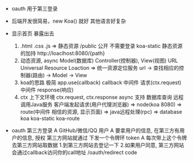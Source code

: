 - oauth 用于第三登录

- 后端开发很简易，new Koa() 就好
  其他语言好复杂

- 显示首页
  暴露出去
  1.  .html .css .js => 静态资源
    /public 公开 不需要登录
    koa-static 静态资源的加持
    http://loaclhost:8080/{path}
  2. 动态资源, async Model(数据库)
    Controller(控制器), View(视图)
    URL Universal Resource Loaction => 统一资源定位服务
    url -> 查找相应的控制器(路由) -> Model -> View
  3. koa的思路
    极简
    app.use(callback)
    callback 中间件
    请求(ctx.request) 中间件  response(响应)
  4. ctx 上下文环境
    ctx.request, ctx.response
    async 支持 数据库查询 远程调用Java服务
    客户端发起请求(用户代理浏览器) => node(koa 8080) => route(中间件 相信的资源, 显示页面) => java远程处理(rpc) => database
    koa koa-static koa-route

- oauth
  第三方登录
  A GitHub/微信/QQ 用户
  A 要拿用户的信息, 在第三方有用户的信息, 授权
  第三方网站就通过 下发一个令牌环 token
  A 每次带上这个令牌去第三方网站取数据
  1.到第三方网站去登记一下
  2.如果用户同意, 第三方网站会通过callback访问你的call地址 /oauth/redirect
    code

